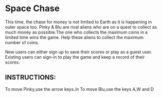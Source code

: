# Space Chase
This time, the chase for money is not limited to Earth as it is happening in outer space too. Pinky & Blu are rival aliens who are on a quest to collect as much money as possible.The one who collects the maximum coins in a limited time wins the game.
Help these aliens to collect the maximum number of coins.

New users can either sign up to save their scores or play as a guest user.
Existing users can sign-in to play the game and keep a record of their scores.

## INSTRUCTIONS:
To move Pinky,use the arrow keys./n
To move Blu,use the keys A,W and D
